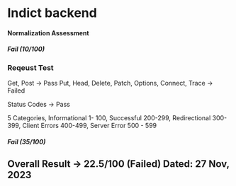 # Indict backend

#### Normalization Assessment
##### Fail (10/100)

### Reqeust Test

Get, Post -> Pass
Put, Head, Delete, Patch, Options, Connect, Trace -> Failed

Status Codes -> Pass

5 Categories, Informational 1- 100, Successful 200-299, Redirectional 300-399, Client Errors 400-499, Server Error 500 - 599

##### Fail (35/100)

## Overall Result -> 22.5/100 (Failed) Dated: 27 Nov, 2023

